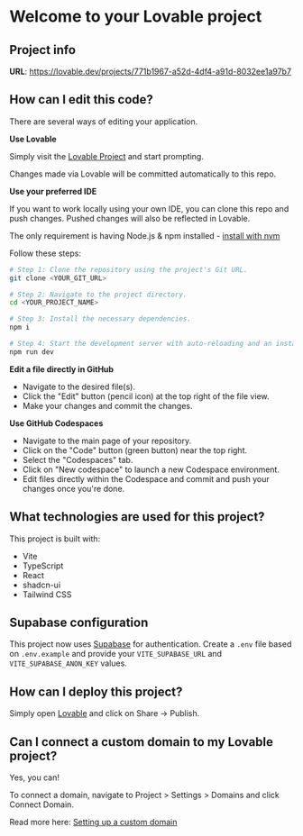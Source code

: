 # Welcome to your Lovable project

## Project info

**URL**: https://lovable.dev/projects/771b1967-a52d-4df4-a91d-8032ee1a97b7

## How can I edit this code?

There are several ways of editing your application.

**Use Lovable**

Simply visit the [Lovable Project](https://lovable.dev/projects/771b1967-a52d-4df4-a91d-8032ee1a97b7) and start prompting.

Changes made via Lovable will be committed automatically to this repo.

**Use your preferred IDE**

If you want to work locally using your own IDE, you can clone this repo and push changes. Pushed changes will also be reflected in Lovable.

The only requirement is having Node.js & npm installed - [install with nvm](https://github.com/nvm-sh/nvm#installing-and-updating)

Follow these steps:

```sh
# Step 1: Clone the repository using the project's Git URL.
git clone <YOUR_GIT_URL>

# Step 2: Navigate to the project directory.
cd <YOUR_PROJECT_NAME>

# Step 3: Install the necessary dependencies.
npm i

# Step 4: Start the development server with auto-reloading and an instant preview.
npm run dev
```

**Edit a file directly in GitHub**

- Navigate to the desired file(s).
- Click the "Edit" button (pencil icon) at the top right of the file view.
- Make your changes and commit the changes.

**Use GitHub Codespaces**

- Navigate to the main page of your repository.
- Click on the "Code" button (green button) near the top right.
- Select the "Codespaces" tab.
- Click on "New codespace" to launch a new Codespace environment.
- Edit files directly within the Codespace and commit and push your changes once you're done.

## What technologies are used for this project?

This project is built with:

- Vite
- TypeScript
- React
- shadcn-ui
- Tailwind CSS

## Supabase configuration

This project now uses [Supabase](https://supabase.com/) for authentication.
Create a `.env` file based on `.env.example` and provide your `VITE_SUPABASE_URL`
and `VITE_SUPABASE_ANON_KEY` values.

## How can I deploy this project?

Simply open [Lovable](https://lovable.dev/projects/771b1967-a52d-4df4-a91d-8032ee1a97b7) and click on Share -> Publish.

## Can I connect a custom domain to my Lovable project?

Yes, you can!

To connect a domain, navigate to Project > Settings > Domains and click Connect Domain.

Read more here: [Setting up a custom domain](https://docs.lovable.dev/tips-tricks/custom-domain#step-by-step-guide)
